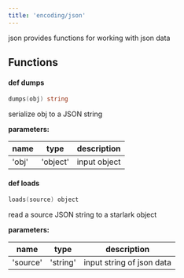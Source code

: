 ```yaml
---
title: 'encoding/json'
---
```


json provides functions for working with json data
## Functions

#### def <b>dumps</b>
```go
dumps(obj) string
```
serialize obj to a JSON string

**parameters:**

| name | type | description |
|------|------|-------------|
| 'obj' | 'object' | input object |


#### def <b>loads</b>
```go
loads(source) object
```
read a source JSON string to a starlark object

**parameters:**

| name | type | description |
|------|------|-------------|
| 'source' | 'string' | input string of json data |



